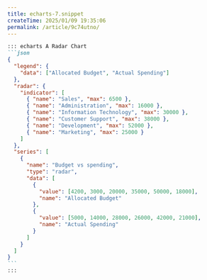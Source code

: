 ```yaml
---
title: echarts-7.snippet
createTime: 2025/01/09 19:35:06
permalink: /article/9c74utno/
---
```

````md
::: echarts A Radar Chart
```json
{
  "legend": {
    "data": ["Allocated Budget", "Actual Spending"]
  },
  "radar": {
    "indicator": [
      { "name": "Sales", "max": 6500 },
      { "name": "Administration", "max": 16000 },
      { "name": "Information Technology", "max": 30000 },
      { "name": "Customer Support", "max": 38000 },
      { "name": "Development", "max": 52000 },
      { "name": "Marketing", "max": 25000 }
    ]
  },
  "series": [
    {
      "name": "Budget vs spending",
      "type": "radar",
      "data": [
        {
          "value": [4200, 3000, 20000, 35000, 50000, 18000],
          "name": "Allocated Budget"
        },
        {
          "value": [5000, 14000, 28000, 26000, 42000, 21000],
          "name": "Actual Spending"
        }
      ]
    }
  ]
}
```
:::
````

